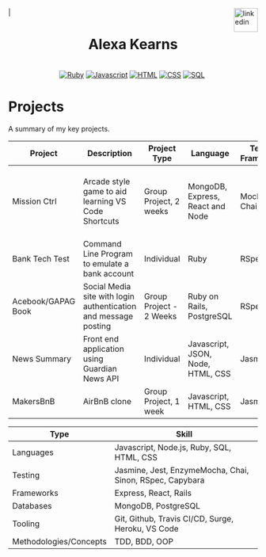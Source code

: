 <a href="https://www.linkedin.com/in/alexa-kearns-8558a754/">
<img src="https://www.iconfinder.com/data/icons/free-social-icons/67/linkedin_circle_color-512.png" alt="linkedin" hspace="0" height="48" width="48" align="right"></a>  |
<h1 align="center">
Alexa Kearns  
</h1>
<br>
<div align="center">
<a href="https://sourcerer.io/alexakearns"><img src="https://img.shields.io/badge/Ruby-516%20commits-red.svg" alt="Ruby"></a> 
<a href="https://sourcerer.io/alexakearns"><img src="https://img.shields.io/badge/JavaScript-296%20commits-yellow.svg" alt="Javascript"></a> 
<a href="https://sourcerer.io/alexakearns"><img src="https://img.shields.io/badge/HTML-288%20commits-orange.svg" alt="HTML"></a> 
<a href="https://sourcerer.io/alexakearns"><img src="https://img.shields.io/badge/CSS-270%20commits-purple.svg" alt="CSS"></a> 
<a href="https://sourcerer.io/alexakearns"><img src="https://img.shields.io/badge/SQL-58%20commits-blue.svg" alt="SQL"></a>
<a href="https://sourcerer.io/alexakearns"><img src="https://img.shields.io/badge/TypeScript-20%20commits-green.svg" alt=""></a>
</div>

# Projects

A summary of my key projects.

| Project            | Description                                                     | Project Type            | Language                          | Testing Frameworks | Links                                                                                                                                                                                                    |
| ------------------ | --------------------------------------------------------------- | ----------------------- | --------------------------------- | ------------------ | -------------------------------------------------------------------------------------------------------------------------------------------------------------------------------------------------------- |
| Mission Ctrl       | Arcade style game to aid learning VS Code Shortcuts             | Group Project, 2 weeks  | MongoDB, Express, React and Node  | Mocha, Chai,       | [Github - Front End](https://github.com/tommyrharper/mission-ctrl), [Github - Back End API](https://github.com/hturnbull93/mission-ctrl-api-node), [Deployed Application](http://mission-ctrl.surge.sh/) |
| Bank Tech Test     | Command Line Program to emulate a bank account                  | Individual              | Ruby                              | RSpec              | [Bank Tech Test - Github](https://github.com/alexakearns/bank_tech_test)                                                                                                                                 |
| Acebook/GAPAG Book | Social Media site with login authentication and message posting | Group Project - 2 Weeks | Ruby on Rails, PostgreSQL         | RSpec              | [GAPAG Book - Github](https://github.com/alexakearns/acebook-rails-template), [Deployed App](https://gapag1.herokuapp.com/)                                                                              |
| News Summary       | Front end application using Guardian News API                   | Individual              | Javascript, JSON, Node, HTML, CSS | Jasmine            | [News Summary - Github](https://github.com/alexakearns/news-summary-challenge)                                                                                                                           |
| MakersBnB          | AirBnB clone                                                    | Group Project, 1 week   | Javascript, HTML, CSS             | Jasmine            | [MakersBnB - Github](https://github.com/alexakearns/MakersBnB)                                                                                                                                           |

| Type                   | Skill                                                    |
| ---------------------- | -------------------------------------------------------- |
| Languages              | Javascript, Node.js, Ruby, SQL, HTML, CSS                |
| Testing                | Jasmine, Jest, EnzymeMocha, Chai, Sinon, RSpec, Capybara |
| Frameworks             | Express, React, Rails                                    |
| Databases              | MongoDB, PostgreSQL                                      |
| Tooling                | Git, Github, Travis CI/CD, Surge, Heroku, VS Code        |
| Methodologies/Concepts | TDD, BDD, OOP                                            |
